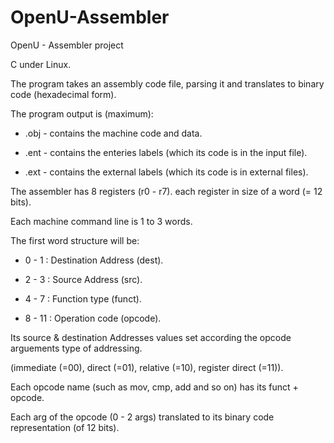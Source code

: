 # OpenU-Assembler
OpenU - Assembler project

C under Linux.

The program takes an assembly code file, parsing it and translates to binary code (hexadecimal form).


The program output is (maximum):

*  .obj - contains the machine code and data.

*  .ent - contains the enteries labels (which its code is in the input file).

*  .ext - contains the external labels (which its code is in external files).


The assembler has 8 registers (r0 - r7). each register in size of a word (= 12 bits).

Each machine command line is 1 to 3 words. 

The first word structure will be:

*  0 - 1 : Destination Address (dest).

*  2 - 3 : Source Address (src).

*  4 - 7 : Function type (funct).
  
*  8 - 11 : Operation code (opcode).


Its source & destination Addresses values set according the opcode arguements type of addressing.

(immediate (=00), direct (=01), relative (=10), register direct (=11)).


Each opcode name (such as mov, cmp, add and so on) has its funct + opcode.

Each arg of the opcode (0 - 2 args) translated to its binary code representation (of 12 bits).


